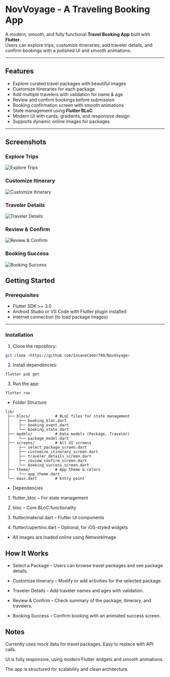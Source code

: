 # NovVoyage - A Traveling Booking App 

A modern, smooth, and fully functional **Travel Booking App** built with **Flutter**.  
Users can explore trips, customize itineraries, add traveler details, and confirm bookings with a polished UI and smooth animations.

---

## Features

- Explore curated travel packages with beautiful images
- Customize itineraries for each package
- Add multiple travelers with validation for name & age
- Review and confirm bookings before submission
- Booking confirmation screen with smooth animations
- State management using **Flutter BLoC**
- Modern UI with cards, gradients, and responsive design
- Supports dynamic online images for packages

---

## Screenshots

### Explore Trips
![Explore Trips](screenshots/explore_trips.jpg)

### Customize Itinerary
![Customize Itinerary](screenshots/customize_itinerary.jpg)

### Traveler Details
![Traveler Details](screenshots/traveler_details.jpg)

### Review & Confirm
![Review & Confirm](screenshots/review_confirm.jpg)

### Booking Success
![Booking Success](screenshots/booking_success.jpg)

## Getting Started

### Prerequisites

- Flutter SDK >= 3.0  
- Android Studio or VS Code with Flutter plugin installed  
- Internet connection (to load package images)

---

### Installation

1. Clone the repository:

```bash
git clone <https://github.com/InsaneCoder789/NavVoyage>
```

2. Install dependencies:

```flutter pub get```

3. Run the app:

```flutter run```

- Folder Structure

```
lib/
 ├── blocs/           # BLoC files for state management
 │    ├── booking_bloc.dart
 │    ├── booking_event.dart
 │    └── booking_state.dart
 ├── models/          # Data models (Package, Traveler)
 │    └── package_model.dart
 ├── screens/         # All UI screens
 │    ├── select_package_screen.dart
 │    ├── customize_itinerary_screen.dart
 │    ├── traveler_details_screen.dart
 │    ├── review_confirm_screen.dart
 │    └── booking_success_screen.dart
 ├── theme/           # App theme & colors
 │    └── app_theme.dart
 └── main.dart        # Entry point`
 ```

- Dependencies

1. flutter_bloc – For state management

2. bloc – Core BLoC functionality

3. flutter/material.dart – Flutter UI components

4. flutter/cupertino.dart – Optional, for iOS-styled widgets

- All images are loaded online using NetworkImage

## How It Works

- Select a Package – Users can browse travel packages and see package details.

- Customize Itinerary – Modify or add activities for the selected package.

- Traveler Details – Add traveler names and ages with validation.

- Review & Confirm – Check summary of the package, itinerary, and travelers.

- Booking Success – Confirm booking with an animated success screen.

## Notes

Currently uses mock data for travel packages. Easy to replace with API calls.

UI is fully responsive, using modern Flutter widgets and smooth animations.

The app is structured for scalability and clean architecture.
